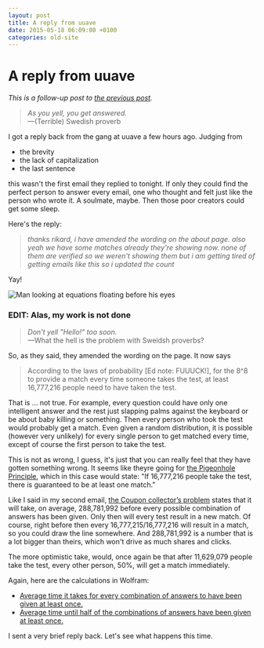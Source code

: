 ```yaml
---
layout: post
title: A reply from uuave
date: 2015-05-18 06:09:00 +0100
categories: old-site
---
```


# A reply from uuave

*This is a follow-up post to [the previous post](#EightEight.md.html).*

> *As you yell, you get answered.* <br>
> —(Terrible) Swedish proverb

I got a reply back from the gang at uuave a few hours ago. Judging from

*   the brevity
*   the lack of capitalization
*   the last sentence

this wasn't the first email they replied to tonight. If only they could find the perfect person to answer every email, one who thought and felt just like the person who wrote it. A soulmate, maybe. Then those poor creators could get some sleep.

Here's the reply:

> *thanks rikard, i have amended the wording on the about page. also yeah we have some matches already they're showing now. none of them are verified so we weren't showing them but i am getting tired of getting emails like this so i updated the count*

Yay! 

![Man looking at equations floating before his eyes](http://media1.giphy.com/media/i58xhIseqtRpC/giphy.gif)

### EDIT: Alas, my work is not done

> *Don't yell "Hello!" too soon.* <br>
> —What the hell is the problem with Sweidsh proverbs?

So, as they said, they amended the wording on the page. It now says

> According to the laws of probability [Ed note: FUUUCK!], for the 8^8 to provide a match every time someone takes the test, at least 16,777,216 people need to have taken the test.

That is … not true. For example, every question could have only one intelligent answer and the rest just slapping palms against the keyboard or be about baby killing or something. Then every person who took the test would probably get a match. Even given a random distribution, it is possible (however very unlikely) for every single person to get matched every time, except of course the first person to take the test.

This is not as wrong, I guess, it's just that you can really feel that they have gotten something wrong. It seems like theyre going for [the Pigeonhole Principle](http://en.wikipedia.org/wiki/Pigeonhole_principle), which in this case would state: "If 16,777,216 people take the test, there is guaranteed to be at least one match."

Like I said in my second email, [the Coupon collector’s problem](http://en.wikipedia.org/wiki/Coupon_collector%27s_problem) states that it will take, on average, 288,781,992 before every possible combination of answers has been given. Only then will every test result in a new match. Of course, right before then every 16,777,215/16,777,216 will result in a match, so you could draw the line somewhere. And 288,781,992 is a number that is a lot bigger than theirs, which won't drive as much shares and clicks.

The more optimistic take, would, once again be that after 11,629,079 people take the test, every other person, 50%, will get a match immediately.

Again, here are the calculations in Wolfram:

*   [Average time it takes for every combination of answers to have been given at least once.](http://www.wolframalpha.com/input/?i=8%5E8*HarmonicNumber%288%5E8%29)
*   [Average time until half of the combinations of answers have been given at least once.](http://www.wolframalpha.com/input/?i=8%5E8*%28HarmonicNumber%288%5E8%29+-+HarmonicNumber%288%5E8%2F2%29%29)

I sent a very brief reply back. Let's see what happens this time.
